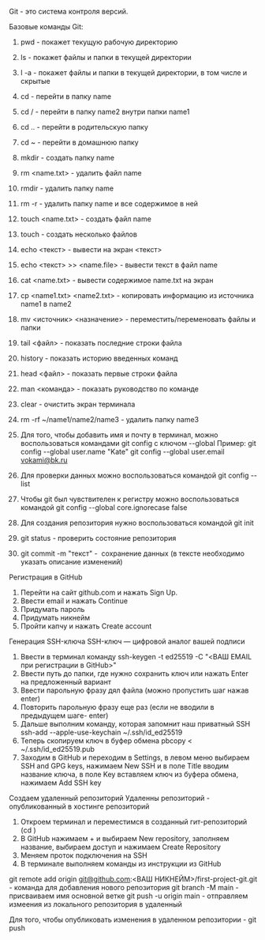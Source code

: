 Git - это система контроля версий.

Базовые команды Git:

1. pwd - покажет текущую рабочую директорию
2. ls - покажет файлы и папки в текущей директории
3. l -a - покажет файлы и папки в текущей директории, в том числе и скрытые
4. cd <name> - перейти в папку name
5. cd <name1>/<name2> - перейти в папку name2 внутри папки name1
6. cd .. - перейти в родительскую папку 
7. cd ~ - перейти в домашнюю папку
8. mkdir <name> - создать папку name
9. rm <name.txt> - удалить файл name
10. rmdir <name> - удалить папку name
11. rm -r <name> - удалить папку name и все содержимое в ней
12. touch <name.txt> - создать файл name
13. touch <name1> <name2> <name3> - создать несколько файлов 
14. echo <текст> - вывести на экран <текст>
15. echo <текст> >> <name.file> - вывести текст в файл name
16. cat <name.txt> - вывести содержимое name.txt на экран
17. cp <name1.txt> <name2.txt> - копировать информацию из источника name1 в name2
18. mv <источник> <назначение> - переместить/переменовать файлы и папки 
19. tail <файл> - показать последние строки файла 
19. history - показать историю введенных команд
20. head <файл> - показать первые строки файла
21. man <команда> - показать руководство по команде 
22. clear - очистить экран терминала 
23. rm -rf ~/name1/name2/name3 - удалить папку name3

24. Для того, чтобы добавить имя и почту в терминал, можно воспользоваться командами git config с ключом --global
Пример:
git config --global user.name "Kate"
git config --global user.email vokami@bk.ru
 
25. Для проверки данных можно воспользоваться командой git config --list

26. Чтобы git был чувствителен к регистру можно воспользоваться командой 
git config --global core.ignorecase false

27. Для создания репозитория нужно воспользоваться командой 
git init 

28. git status - проверить состояние репозитория 

29. git commit -m "текст" -  сохранение данных (в тексте необходимо указать описание изменений)


Регистрация в GitHub

1. Перейти на сайт github.com и нажать Sign Up.
2. Ввести email и нажать Continue
3. Придумать пароль 
4. Придумать никнейм
5. Пройти капчу и нажать Create account 

Генерация SSH-ключа 
SSH-ключ — цифровой аналог вашей подписи
1. Ввести в терминал команду ssh-keygen -t ed25519 -C "<ВАШ EMAIL при регистрации в GitHub>"
2. Ввести путь до папки, где нужно сохранить ключ или нажать Enter на предложенный вариант 
3. Ввести парольную фразу дял файла (можно пропустить шаг нажав enter)
4. Повторить парольную фразу еще раз (если не вводили в предыдущем шаге- enter)
5. Дальше выполним команду, которая запомнит наш приватный SSH
ssh-add --apple-use-keychain ~/.ssh/id_ed25519
6. Теперь скопируем ключ в буфер обмена 
pbcopy < ~/.ssh/id_ed25519.pub
7. Заходим в GitHub и переходим в Settings, в левом меню выбираем SSH and GPG keys, нажимаем New SSH и в поле Title вводим название ключа, в поле Key вставляем ключ из буфера обмена, нажимаем Add SSH key 

Создаем удаленный репозиторий 
Удаленны репозиторий - опубликованный в хостинге репозиторий 

1. Откроем терминал и переместимся в созданный гит-репозиторий (cd )
2. В GitHub нажимаем + и выбираем New repository, заполняем название, выбираем доступ и нажимаем Create Repository
3.  Меняем проток подключения на SSH
5. В терминале выполняем команды из инструкции из GitHub

git remote add origin git@github.com:<ВАШ НИКНЕЙМ>/first-project-git.git - команда для добавления нового репозитория 
git branch -M main - присваиваем имя основной ветке
git push -u origin main - отправляем измеения из локального репозитория в удаленный 

Для того, чтобы опубликовать изменения в удаленном репозитории - git push  

